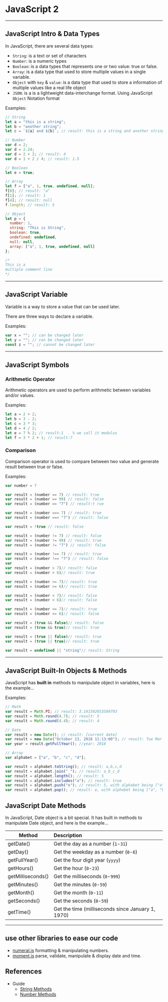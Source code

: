 # JavaScript 2

---

## JavaScript Intro & Data Types

In JavaScript, there are several data types:

- `String`: is a text or set of characters
- `Number`: is a numeric types
- `Boolean`: is a data types that represents one or two value: true or false.
- `Array`: is a data type that used to store multiple values in a single variable.
- `Object` with `key` & `value`: is a data type that used to store a information of multiple values like a real life object
- `JSON`: is a is a lightweight data-interchange format. Using JavaScript `Object` Notation format

Examples:

```js
// String
let a = "this is a string";
let b = "another string";
let c = `${a} and ${b}`; // result: this is a string and another string

// Number
var d = 2;
var d = 2.24;
var d = 2 + 2; // result: 4
var d = 1 + 2 / 4; // result: 1.5

// Boolean
let e = true;

// Array
let f = ["a", 1, true, undefined, null];
f[0]; // result: "a"
f[1]; // result: 1
f[4]; // result: null
f.length; // result: 5

// Object
let p = {
  number: 1,
  string: "This is String",
  boolean: true,
  undefined: undefined,
  null: null,
  array: ["a", 1, true, undefined, null]
};

/*
This is a
multiple comment line
*/
```

---

## JavaScript Variable

Variable is a way to store a value that can be used later.

There are three ways to declare a variable.

Examples:

```js
var x = ""; // can be changed later
let y = ""; // can be changed later
const z = ""; // cannot be changed later
```

---

## JavaScript Symbols

### Arithmetic Operator

Arithmetic operators are used to perform arithmetic between variables and/or values.

Examples:

```js
let a = 2 + 2;
let b = 3 - 2;
let c = 3 * 3;
let d = 4 / 2;
let e = 7 % 2; // result:1  . % we call it modulus
let f = 3 * 2 + 1; // result:7
```

### Comparison

Comparison operator is used to compare between two value and generate result between true or false.

Examples:

```js
var number = 7

var result = (number == 7) // result: true
var result = (number == 99) // result: false
var result = (number == "7") // result:t rue

var result = (number === 7) // result: true
var result = (number === "7") // result: false

var result = !true // result: false

var result = (number != 7) // result: false
var result = (number != 99) // result: true
var result = (number != "7") // result: false

var result = (number !== 7) // result: true
var result = (number !== "7") // result: false
var
var result = (number > 7)// result: false
var result = (number > 6)// result: true

var result = (number >= 7)// result: true
var result = (number >= 6)// result: true

var result = (number < 7)// result: false
var result = (number < 6)// result: false

var result = (number <= 7)// result: true
var result = (number <= 6)// result: false

var result = (true && false)// result: false
var result = (true && true)// result: true

var result = (true || false)// result: true
var result = (true || true)// result: true

var result = undefined || "string"// result: String
```

---

## JavaScript Built-In Objects & Methods

JavaScript has **built in** methods to manipulate object in variables, here is the example...

Examples:

```js
// Math
var result = Math.PI; // result: 3.141592653589793
var result = Math.round(4.7); // result: 5
var result = Math.round(4.4); // result: 4
```

```js
// Date
var result = new Date(); // result: [current date]
var result = new Date("October 13, 2018 11:13:00"); // result: Tue Mar 27 2018 11:13:00 GMT+0700 (WIB)
var year = result.getFullYear(); //year: 2018
```

```js
// Array
var alphabet = ["a", "b", "c", "d"];

var result = alphabet.toString(); // result: a,b,c,d
var result = alphabet.join("_"); // result: a_b_c_d
var result = alphabet.length(); // result: 5
var result = alphabet.includes("a"); // result: true
var result = alphabet.push("e"); // result: 5, with alphabet being ["a", "b", "c", "d", "e"]
var result = alphabet.pop(); // result: e, with alphabet being ["a", "b", "c", "d"] again
```

## JavaScript Date Methods

In JavaScript, Date object is a bit special. It has built in methods to manipulate Date object, and here is the example...

| Method            | Description                                       |
| ----------------- | :------------------------------------------------ |
| getDate()         | Get the day as a number (`1`-`31`)                |
| getDay()          | Get the weekday as a number (`0`-`6`)             |
| getFullYear()     | Get the four digit year (`yyyy`)                  |
| getHours()        | Get the hour (`0`-`23`)                           |
| getMilliseconds() | Get the milliseconds (`0`-`999`)                  |
| getMinutes()      | Get the minutes (`0`-`59`)                        |
| getMonth()        | Get the month (`0`-`11`)                          |
| getSeconds()      | Get the seconds (`0`-`59`)                        |
| getTime()         | Get the time (milliseconds since January 1, 1970) |

---

## use other libraries to ease our code

* [numeral.js](http://numeraljs.com/) formatting & manipulating numbers.
* [moment.js](https://momentjs.com/) parse, validate, manipulate & display date and time.

## References

- Guide
  - [String Methods](https://www.w3schools.com/js/js_string_methods.asp)
  - [Number Methods](https://www.w3schools.com/js/js_number_methods.asp)